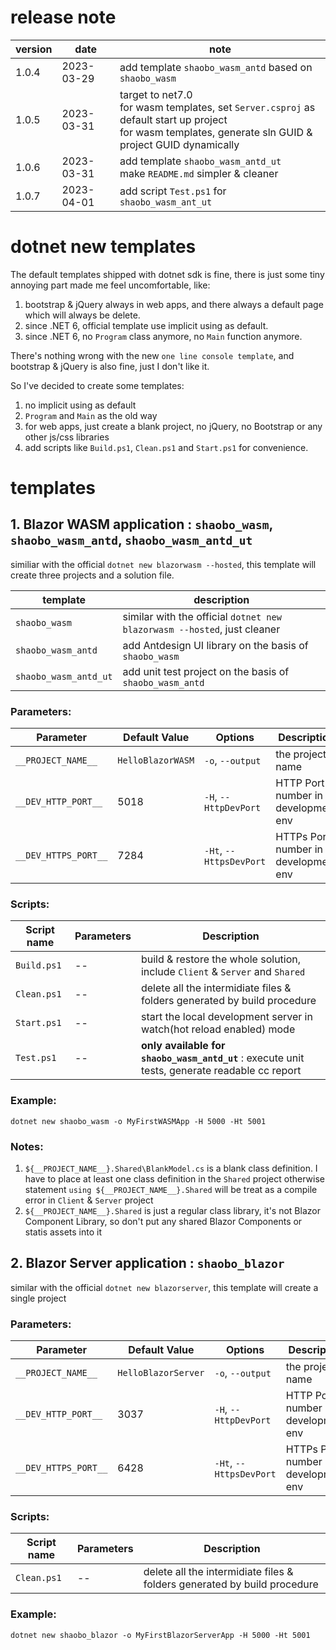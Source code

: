 # release note

|version|date|note|
|--|--|--|
|1.0.4|2023-03-29|add template `shaobo_wasm_antd` based on `shaobo_wasm`|
|1.0.5|2023-03-31|target to net7.0<br>for wasm templates, set `Server.csproj` as default start up project<br>for wasm templates, generate sln GUID & project GUID dynamically|
|1.0.6|2023-03-31|add template `shaobo_wasm_antd_ut`<br>make `README.md` simpler & cleaner|
|1.0.7|2023-04-01|add script `Test.ps1` for `shaobo_wasm_ant_ut`|

# dotnet new templates

The default templates shipped with dotnet sdk is fine, there is just some tiny annoying part made me feel uncomfortable, like:

1. bootstrap & jQuery always in web apps, and there always a default page which will always be delete.
2. since .NET 6, official template use implicit using as default.
3. since .NET 6, no `Program` class anymore, no `Main` function anymore.

There's nothing wrong with the new `one line console template`, and bootstrap & jQuery is also fine, just I don't like it.

So I've decided to create some templates:

1. no implicit using as default
2. `Program` and `Main` as the old way
3. for web apps, just create a blank project, no jQuery, no Bootstrap or any other js/css libraries
4. add scripts like `Build.ps1`, `Clean.ps1` and `Start.ps1` for convenience.

# templates

## 1. Blazor WASM application : `shaobo_wasm`, `shaobo_wasm_antd`, `shaobo_wasm_antd_ut`

similiar with the official `dotnet new blazorwasm --hosted`, this template will create three projects and a solution file.

|template|description|
|--|--|
|`shaobo_wasm`|similar with the official `dotnet new blazorwasm --hosted`, just cleaner|
|`shaobo_wasm_antd`|add Antdesign UI library on the basis of `shaobo_wasm`|
|`shaobo_wasm_antd_ut`|add unit test project on the basis of `shaobo_wasm_antd`|

### Parameters:

|Parameter|Default Value|Options|Description|
|--|--|--|--|
|`__PROJECT_NAME__`|`HelloBlazorWASM`|`-o`, `--output`|the project name|
|`__DEV_HTTP_PORT__`|5018|`-H`, `--HttpDevPort` |HTTP Port number in development env|
|`__DEV_HTTPS_PORT__`|7284|`-Ht`, `--HttpsDevPort` | HTTPs Port number in development env|

### Scripts:

|Script name| Parameters| Description|
|--|--|--|
|`Build.ps1`|--|build & restore the whole solution, include `Client` & `Server` and `Shared`|
|`Clean.ps1`|--|delete all the intermidiate files & folders generated by build procedure|
|`Start.ps1`|--|start the local development server in watch(hot reload enabled) mode|
|`Test.ps1`|--|**only available for `shaobo_wasm_antd_ut`** : execute unit tests, generate readable cc report|

### Example:

`dotnet new shaobo_wasm -o MyFirstWASMApp -H 5000 -Ht 5001`

### Notes:

1. `${__PROJECT_NAME__}.Shared\BlankModel.cs` is a blank class definition. I have to place at least one class definition in the `Shared` project otherwise statement `using ${__PROJECT_NAME__}.Shared` will be treat as a compile error in `Client` & `Server` project
2. `${__PROJECT_NAME__}.Shared` is just a regular class library, it's not Blazor Component Library, so don't put any shared Blazor Components or statis assets into it

## 2. Blazor Server application : `shaobo_blazor`

similar with the official `dotnet new blazorserver`, this template will create a single project

### Parameters:

|Parameter|Default Value|Options|Description|
|--|--|--|--|
|`__PROJECT_NAME__`|`HelloBlazorServer`|`-o`, `--output`|the project name|
|`__DEV_HTTP_PORT__`|3037|`-H`, `--HttpDevPort` |HTTP Port number in development env|
|`__DEV_HTTPS_PORT__`|6428|`-Ht`, `--HttpsDevPort` | HTTPs Port number in development env|

### Scripts:

|Script name| Parameters| Description|
|--|--|--|
|`Clean.ps1`|--|delete all the intermidiate files & folders generated by build procedure|

### Example:

`dotnet new shaobo_blazor -o MyFirstBlazorServerApp -H 5000 -Ht 5001`